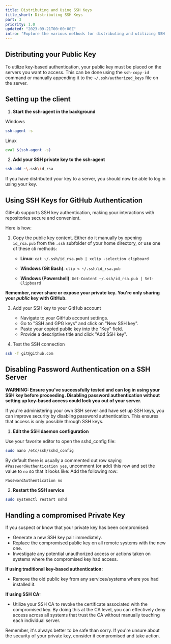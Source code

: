```yaml
---
title: Distributing and Using SSH Keys
title_short: Distributing SSH Keys
part: 3
priority: 1.0
updated: "2023-09-21T00:00:00Z"
intro: "Explore the various methods for distributing and utilizing SSH keys, ensuring secure and seamless access to remote servers and GitHub."
---
```


## Distributing your Public Key

To utilize key-based authentication, your public key must be placed on the
servers you want to access. This can be done using the `ssh-copy-id` command or
manually appending it to the `~/.ssh/authorized_keys` file on the server.

## Setting up the client

1. **Start the ssh-agent in the background**

Windows

```bash
ssh-agent -s
```

Linux

```bash
eval $(ssh-agent -s)
```

2. **Add your SSH private key to the ssh-agent**

```bash
ssh-add ~\.ssh\id_rsa
```

If you have distributed your key to a server, you should now be able to log in
using your key.

## Using SSH Keys for GitHub Authentication

GitHub supports SSH key authentication, making your interactions with
repositories secure and convenient.

Here is how:

1. Copy the public key content. Either do it manually by opening `id_rsa.pub`
   from the `.ssh` subfolder of your home directory, or use one of these cli
   methods:

   - **Linux**: `cat ~/.ssh/id_rsa.pub | xclip -selection clipboard`

   - **Windows (Git Bash)**: `clip < ~/.ssh/id_rsa.pub`

   - **Windows (Powershell)**: `Get-Content ~/.ssh/id_rsa.pub | Set-Clipboard`

**Remember, never share or expose your private key. You're only sharing your
_public_ key with GitHub.**

3. Add your SSH key to your GitHub account

   - Navigate to your GitHub account settings.
   - Go to "SSH and GPG keys" and click on "New SSH key".
   - Paste your copied public key into the "Key" field.
   - Provide a descriptive title and click "Add SSH key".

4. Test the SSH connection

```bash
ssh -T git@github.com
```

## Disabling Password Authentication on a SSH Server

**WARNING: Ensure you've successfully tested and can log in using your SSH key
before proceeding. Disabling password authentication without setting up
key-based access could lock you out of your server.**

If you're administering your own SSH server and have set up SSH keys, you can
improve security by disabling password authentication. This ensures that access
is only possible through SSH keys.

1. **Edit the SSH daemon configuration**

Use your favorite editor to open the sshd_config file:

```bash
sudo nano /etc/ssh/sshd_config
```

By default there is usually a commented out row saying
`#PasswordAuthentication yes`, uncomment (or add) this row and set the value to
`no` so that it looks like: Add the following row:

`PasswordAuthentication no`

2. **Restart the SSH service**

```bash
sudo systemctl restart sshd
```

## Handling a compromised Private Key

If you suspect or know that your private key has been compromised:

- Generate a new SSH key pair immediately.
- Replace the compromised public key on all remote systems with the new one.
- Investigate any potential unauthorized access or actions taken on systems
  where the compromised key had access.

**If using traditional key-based authentication:**

- Remove the old public key from any services/systems where you had installed
  it.

**If using SSH CA:**

- Utilize your SSH CA to revoke the certificate associated with the compromised
  key. By doing this at the CA level, you can effectively deny access across all
  systems that trust the CA without manually touching each individual server.

Remember, it's always better to be safe than sorry. If you're unsure about the
security of your private key, consider it compromised and take action.
